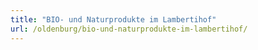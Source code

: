 ```yaml
---
title: "BIO- und Naturprodukte im Lambertihof"
url: /oldenburg/bio-und-naturprodukte-im-lambertihof/
---
```

